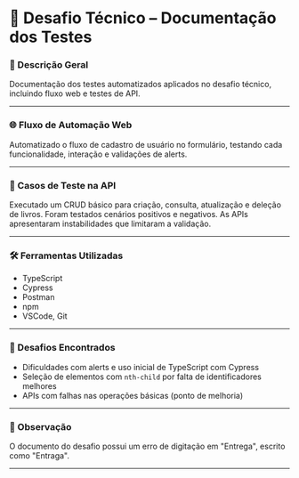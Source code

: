 # 🧪 Desafio Técnico – Documentação dos Testes

### 📄 Descrição Geral

Documentação dos testes automatizados aplicados no desafio técnico, incluindo fluxo web e testes de API.

---

### 🌐 Fluxo de Automação Web

Automatizado o fluxo de cadastro de usuário no formulário, testando cada funcionalidade, interação e validações de alerts.

---

### 🔌 Casos de Teste na API

Executado um CRUD básico para criação, consulta, atualização e deleção de livros. Foram testados cenários positivos e negativos. As APIs apresentaram instabilidades que limitaram a validação.

---

### 🛠️ Ferramentas Utilizadas

- TypeScript  
- Cypress  
- Postman  
- npm  
- VSCode, Git  

---

### 🧩 Desafios Encontrados

- Dificuldades com alerts e uso inicial de TypeScript com Cypress  
- Seleção de elementos com `nth-child` por falta de identificadores melhores  
- APIs com falhas nas operações básicas (ponto de melhoria)

---

### 📎 Observação

O documento do desafio possui um erro de digitação em "Entrega", escrito como "Entraga".

---

